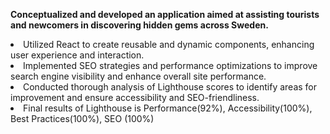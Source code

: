 <p><strong>Conceptualized and developed an application aimed at assisting tourists and newcomers in discovering hidden gems across Sweden.</strong></p>
<li>Utilized React to create reusable and dynamic components, enhancing user experience and interaction.</li>
<li>Implemented SEO strategies and performance optimizations to improve search engine visibility and enhance overall site performance.</li>
<li>Conducted thorough analysis of Lighthouse scores to identify areas for improvement and ensure accessibility and SEO-friendliness.</li>
<li>Final results of Lighthouse is Performance(92%), Accessibility(100%), Best Practices(100%), SEO (100%)</li>

